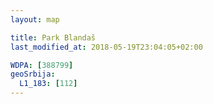 ```yaml
---
layout: map

title: Park Blandaš
last_modified_at: 2018-05-19T23:04:05+02:00

WDPA: [388799]
geoSrbija:
  L1_183: [112]
---
```

